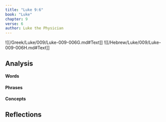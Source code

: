 ```yaml
---
title: "Luke 9:6"
book: "Luke"
chapter: 9
verse: 6
author: Luke the Physician
---
```

![[/Greek/Luke/009/Luke-009-006G.md#Text]]
![[/Hebrew/Luke/009/Luke-009-006H.md#Text]]

## Analysis

#### Words

#### Phrases

#### Concepts

## Reflections
